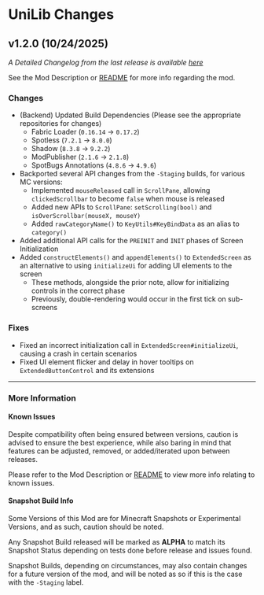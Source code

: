 # UniLib Changes

## v1.2.0 (10/24/2025)

_A Detailed Changelog from the last release is
available [here](https://gitlab.com/CDAGaming/UniLib/-/compare/release%2Fv1.1.1...release%2Fv1.2.0)_

See the Mod Description or [README](https://gitlab.com/CDAGaming/UniLib) for more info regarding the mod.

### Changes

* (Backend) Updated Build Dependencies (Please see the appropriate repositories for changes)
    * Fabric Loader (`0.16.14` -> `0.17.2`)
    * Spotless (`7.2.1` -> `8.0.0`)
    * Shadow (`8.3.8` -> `9.2.2`)
    * ModPublisher (`2.1.6` -> `2.1.8`)
    * SpotBugs Annotations (`4.8.6` -> `4.9.6`)
* Backported several API changes from the `-Staging` builds, for various MC versions:
  * Implemented `mouseReleased` call in `ScrollPane`, allowing `clickedScrollbar` to become `false` when mouse is released
  * Added new APIs to `ScrollPane`: `setScrolling(bool)` and `isOverScrollbar(mouseX, mouseY)`
  * Added `rawCategoryName()` to `KeyUtils#KeyBindData` as an alias to `category()`
* Added additional API calls for the `PREINIT` and `INIT` phases of Screen Initialization
* Added `constructElements()` and `appendElements()` to `ExtendedScreen` as an alternative to using `initializeUi` for adding UI elements to the screen
  * These methods, alongside the prior note, allow for initializing controls in the correct phase
  * Previously, double-rendering would occur in the first tick on sub-screens

### Fixes

* Fixed an incorrect initialization call in `ExtendedScreen#initializeUi`, causing a crash in certain scenarios
* Fixed UI element flicker and delay in hover tooltips on `ExtendedButtonControl` and its extensions

___

### More Information

#### Known Issues

Despite compatibility often being ensured between versions,
caution is advised to ensure the best experience, while also baring in mind that features can be adjusted, removed, or
added/iterated upon between releases.

Please refer to the Mod Description or [README](https://gitlab.com/CDAGaming/UniLib) to view more info relating
to known issues.

#### Snapshot Build Info

Some Versions of this Mod are for Minecraft Snapshots or Experimental Versions, and as such, caution should be noted.

Any Snapshot Build released will be marked as **ALPHA** to match its Snapshot Status depending on tests done before
release
and issues found.

Snapshot Builds, depending on circumstances, may also contain changes for a future version of the mod, and will be noted
as so if this is the case with the `-Staging` label.
